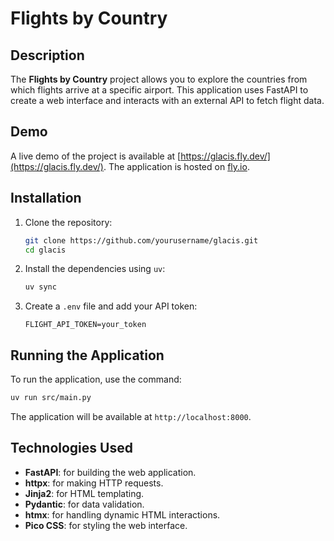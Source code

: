 # Flights by Country

## Description

The **Flights by Country** project allows you to explore the countries from which flights arrive at a specific airport. This application uses FastAPI to create a web interface and interacts with an external API to fetch flight data.

## Demo

A live demo of the project is available at [https://glacis.fly.dev/](https://glacis.fly.dev/). The application is hosted on [fly.io](https://fly.io/).

## Installation

1. Clone the repository:

   ```bash
   git clone https://github.com/yourusername/glacis.git
   cd glacis
   ```

2. Install the dependencies using `uv`:

   ```bash
   uv sync
   ```

3. Create a `.env` file and add your API token:

   ```plaintext
   FLIGHT_API_TOKEN=your_token
   ```

## Running the Application

To run the application, use the command:

   ```bash
   uv run src/main.py
   ```
The application will be available at `http://localhost:8000`.

## Technologies Used

- **FastAPI**: for building the web application.
- **httpx**: for making HTTP requests.
- **Jinja2**: for HTML templating.
- **Pydantic**: for data validation.
- **htmx**: for handling dynamic HTML interactions.
- **Pico CSS**: for styling the web interface.